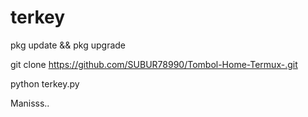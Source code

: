 # terkey


pkg update && pkg upgrade

git clone https://github.com/SUBUR78990/Tombol-Home-Termux-.git

python terkey.py

Manisss..
